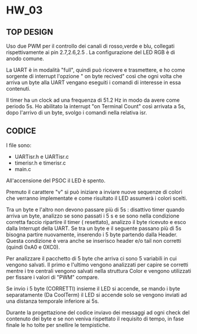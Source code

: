 HW\_03
======

TOP DESIGN
----------

Uso due PWM per il controllo dei canali di rosso,verde e blu, collegati
rispettivamente ai pin 2.7,2.6,2.5 . La configurazione del LED RGB è di
anodo comune.

La UART è in modalità "full", quindi può ricevere e trasmettere, e ho
come sorgente di interrupt l'opzione " on byte recived" così che ogni
volta che arriva un byte alla UART vengano eseguiti i comandi di
interesse in essa contenuti.

Il timer ha un clock ad una frequenza di 51.2 Hz in modo da avere come
periodo 5s. Ho abilitato la interrupt "on Terminal Count" così arrivata
a 5s, dopo l'arrivo di un byte, svolgo i comandi nella relativa isr.

CODICE
------

I file sono:

- UARTisr.h e UARTisr.c
- timerisr.h e timerisr.c
- main.c



All'accensione del PSOC il LED è spento.

Premuto il carattere "v" si può iniziare a inviare nuove sequenze di
colori che verranno implementate e come risultato il LED assumerà i
colori scelti.

Tra un byte e l'altro non devono passare più di 5s : disattivo timer
quando arriva un byte, analizzo se sono passati i 5 s e se sono nella
condizione corretta faccio ripartire il timer ( resettato), analizzo il
byte ricevuto e esco dalla Interrupt della UART. Se tra un byte e il
seguente passano più di 5s bisogna partire nuovamente, inserendo i 5
byte partendo dalla Header. Questa condizione è vera anche se inserisco
header e/o tail non corretti (quindi 0xA0 e 0XC0).

Per analizzare il pacchetto di 5 byte che arriva ci sono 5 variabili in
cui vengono salvati. Il primo e l'ultimo vengono analizzati per capire
se corretti mentre i tre centrali vengono salvati nella struttura Color
e vengono utilizzati per fissare i valori di "PWM" compare.

Se invio i 5 byte (CORRETTI) insieme il LED si accende, se mando i byte separatamente (Da CoolTerm) il LED si accende solo se vengono inviati ad una distanza temporale inferiore ai 5s.

Durante la progettazione del codice inviavo dei messaggi ad ogni check del contenuto dei byte e se non veniva rispettato il requisito di tempo, in fase finale le ho tolte per snellire le tempistiche.

